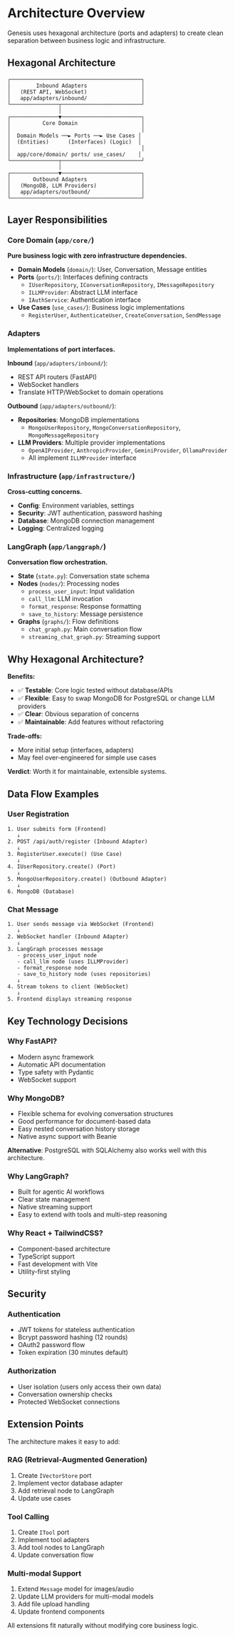 # Architecture Overview

Genesis uses hexagonal architecture (ports and adapters) to create clean separation between business logic and infrastructure.

## Hexagonal Architecture

```
┌─────────────────────────────────────────┐
│        Inbound Adapters                 │
│   (REST API, WebSocket)                 │
│   app/adapters/inbound/                 │
└───────────────┬─────────────────────────┘
                │
┌───────────────▼─────────────────────────┐
│          Core Domain                    │
│                                         │
│  Domain Models ──► Ports ──► Use Cases │
│  (Entities)      (Interfaces) (Logic)  │
│                                         │
│  app/core/domain/ ports/ use_cases/    │
└───────────────┬─────────────────────────┘
                │
┌───────────────▼─────────────────────────┐
│       Outbound Adapters                 │
│   (MongoDB, LLM Providers)              │
│   app/adapters/outbound/                │
└─────────────────────────────────────────┘
```

## Layer Responsibilities

### Core Domain (`app/core/`)

**Pure business logic with zero infrastructure dependencies.**

- **Domain Models** (`domain/`): User, Conversation, Message entities
- **Ports** (`ports/`): Interfaces defining contracts
  - `IUserRepository`, `IConversationRepository`, `IMessageRepository`
  - `ILLMProvider`: Abstract LLM interface
  - `IAuthService`: Authentication interface
- **Use Cases** (`use_cases/`): Business logic implementations
  - `RegisterUser`, `AuthenticateUser`, `CreateConversation`, `SendMessage`

### Adapters

**Implementations of port interfaces.**

**Inbound** (`app/adapters/inbound/`):
- REST API routers (FastAPI)
- WebSocket handlers
- Translate HTTP/WebSocket to domain operations

**Outbound** (`app/adapters/outbound/`):
- **Repositories**: MongoDB implementations
  - `MongoUserRepository`, `MongoConversationRepository`, `MongoMessageRepository`
- **LLM Providers**: Multiple provider implementations
  - `OpenAIProvider`, `AnthropicProvider`, `GeminiProvider`, `OllamaProvider`
  - All implement `ILLMProvider` interface

### Infrastructure (`app/infrastructure/`)

**Cross-cutting concerns.**

- **Config**: Environment variables, settings
- **Security**: JWT authentication, password hashing
- **Database**: MongoDB connection management
- **Logging**: Centralized logging

### LangGraph (`app/langgraph/`)

**Conversation flow orchestration.**

- **State** (`state.py`): Conversation state schema
- **Nodes** (`nodes/`): Processing nodes
  - `process_user_input`: Input validation
  - `call_llm`: LLM invocation
  - `format_response`: Response formatting
  - `save_to_history`: Message persistence
- **Graphs** (`graphs/`): Flow definitions
  - `chat_graph.py`: Main conversation flow
  - `streaming_chat_graph.py`: Streaming support

## Why Hexagonal Architecture?

**Benefits:**
- ✅ **Testable**: Core logic tested without database/APIs
- ✅ **Flexible**: Easy to swap MongoDB for PostgreSQL or change LLM providers
- ✅ **Clear**: Obvious separation of concerns
- ✅ **Maintainable**: Add features without refactoring

**Trade-offs:**
- More initial setup (interfaces, adapters)
- May feel over-engineered for simple use cases

**Verdict**: Worth it for maintainable, extensible systems.

## Data Flow Examples

### User Registration
```
1. User submits form (Frontend)
   ↓
2. POST /api/auth/register (Inbound Adapter)
   ↓
3. RegisterUser.execute() (Use Case)
   ↓
4. IUserRepository.create() (Port)
   ↓
5. MongoUserRepository.create() (Outbound Adapter)
   ↓
6. MongoDB (Database)
```

### Chat Message
```
1. User sends message via WebSocket (Frontend)
   ↓
2. WebSocket handler (Inbound Adapter)
   ↓
3. LangGraph processes message
   - process_user_input node
   - call_llm node (uses ILLMProvider)
   - format_response node
   - save_to_history node (uses repositories)
   ↓
4. Stream tokens to client (WebSocket)
   ↓
5. Frontend displays streaming response
```

## Key Technology Decisions

### Why FastAPI?
- Modern async framework
- Automatic API documentation
- Type safety with Pydantic
- WebSocket support

### Why MongoDB?
- Flexible schema for evolving conversation structures
- Good performance for document-based data
- Easy nested conversation history storage
- Native async support with Beanie

**Alternative**: PostgreSQL with SQLAlchemy also works well with this architecture.

### Why LangGraph?
- Built for agentic AI workflows
- Clear state management
- Native streaming support
- Easy to extend with tools and multi-step reasoning

### Why React + TailwindCSS?
- Component-based architecture
- TypeScript support
- Fast development with Vite
- Utility-first styling

## Security

### Authentication
- JWT tokens for stateless authentication
- Bcrypt password hashing (12 rounds)
- OAuth2 password flow
- Token expiration (30 minutes default)

### Authorization
- User isolation (users only access their own data)
- Conversation ownership checks
- Protected WebSocket connections

## Extension Points

The architecture makes it easy to add:

### RAG (Retrieval-Augmented Generation)
1. Create `IVectorStore` port
2. Implement vector database adapter
3. Add retrieval node to LangGraph
4. Update use cases

### Tool Calling
1. Create `ITool` port
2. Implement tool adapters
3. Add tool nodes to LangGraph
4. Update conversation flow

### Multi-modal Support
1. Extend `Message` model for images/audio
2. Update LLM providers for multi-modal models
3. Add file upload handling
4. Update frontend components

All extensions fit naturally without modifying core business logic.
